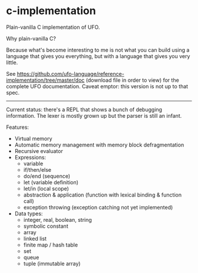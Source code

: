 # c-implementation

Plain-vanilla C implementation of UFO.

Why plain-vanilla C?

Because what's become interesting to me is not what you can build using a language that gives you everything, but with a language that gives you very little.

See https://github.com/ufo-language/reference-implementation/tree/master/doc (download file in order to view) for the complete UFO documentation. Caveat emptor: this version is not up to that spec.

----

Current status: there's a REPL that shows a bunch of debugging information. The lexer is mostly grown up but the parser is still an infant.

Features:
* Virtual memory
* Automatic memory management with memory block defragmentation
* Recursive evaluator
* Expressions:
  * variable
  * if/then/else
  * do/end (sequence)
  * let (variable definition)
  * let/in (local scope)
  * abstraction & application (function with lexical binding & function call)
  * exception throwing (exception catching not yet implemented)
* Data types:
  * integer, real, boolean, string
  * symbolic constant
  * array
  * linked list
  * finite map / hash table
  * set
  * queue
  * tuple (immutable array)
